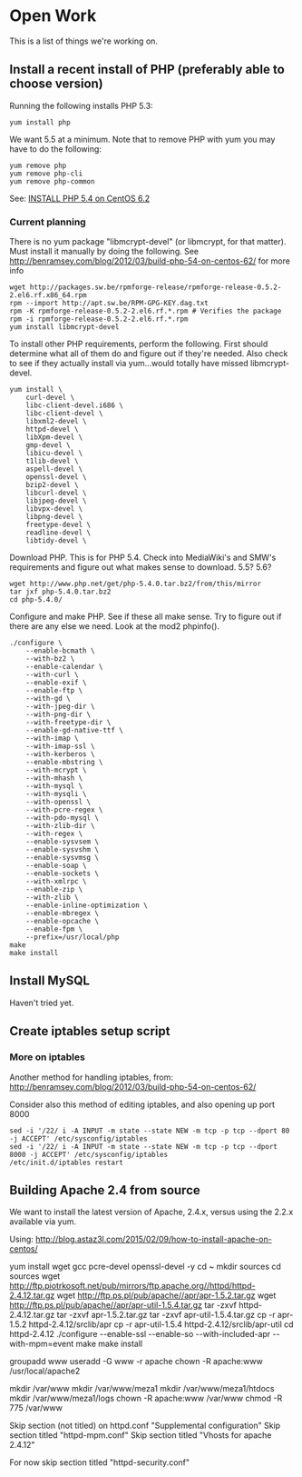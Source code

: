 # Open Work
This is a list of things we're working on.

## Install a recent install of PHP (preferably able to choose version)
Running the following installs PHP 5.3:

```
yum install php
```

We want 5.5 at a minimum. Note that to remove PHP with yum you may have to do the following:

```
yum remove php
yum remove php-cli
yum remove php-common
```

See: [INSTALL PHP 5.4 on CentOS 6.2](http://benramsey.com/blog/2012/03/build-php-54-on-centos-62/)


### Current planning

There is no yum package "libmcrypt-devel" (or libmcrypt, for that matter). Must install it manually by doing the following. See http://benramsey.com/blog/2012/03/build-php-54-on-centos-62/ for more info


```
wget http://packages.sw.be/rpmforge-release/rpmforge-release-0.5.2-2.el6.rf.x86_64.rpm
rpm --import http://apt.sw.be/RPM-GPG-KEY.dag.txt
rpm -K rpmforge-release-0.5.2-2.el6.rf.*.rpm # Verifies the package
rpm -i rpmforge-release-0.5.2-2.el6.rf.*.rpm
yum install libmcrypt-devel
```

To install other PHP requirements, perform the following. First should determine what all of them do and figure out if they're needed. Also check to see if they actually install via yum...would totally have missed libmcrypt-devel.

```
yum install \
	curl-devel \
	libc-client-devel.i686 \
	libc-client-devel \
    libxml2-devel \
    httpd-devel \
    libXpm-devel \
    gmp-devel \
    libicu-devel \
    t1lib-devel \
    aspell-devel \
    openssl-devel \
    bzip2-devel \
    libcurl-devel \
    libjpeg-devel \
    libvpx-devel \
    libpng-devel \
    freetype-devel \
    readline-devel \
    libtidy-devel \
```

Download PHP. This is for PHP 5.4. Check into MediaWiki's and SMW's requirements and figure out what makes sense to download. 5.5? 5.6?

```
wget http://www.php.net/get/php-5.4.0.tar.bz2/from/this/mirror
tar jxf php-5.4.0.tar.bz2
cd php-5.4.0/
```

Configure and make PHP. See if these all make sense. Try to figure out if there are any else we need. Look at the mod2 phpinfo().

```
./configure \
	--enable-bcmath \
	--with-bz2 \
	--enable-calendar \
	--with-curl \
	--enable-exif \
	--enable-ftp \
	--with-gd \
	--with-jpeg-dir \
	--with-png-dir \
	--with-freetype-dir \
	--enable-gd-native-ttf \
	--with-imap \
	--with-imap-ssl \
	--with-kerberos \
	--enable-mbstring \
	--with-mcrypt \
	--with-mhash \
	--with-mysql \
	--with-mysqli \
	--with-openssl \
	--with-pcre-regex \
	--with-pdo-mysql \
	--with-zlib-dir \
	--with-regex \
	--enable-sysvsem \
	--enable-sysvshm \
	--enable-sysvmsg \
	--enable-soap \
	--enable-sockets \
	--with-xmlrpc \
	--enable-zip \
	--with-zlib \
	--enable-inline-optimization \
	--enable-mbregex \
	--enable-opcache \
	--enable-fpm \
	--prefix=/usr/local/php
make
make install
```


## Install MySQL
Haven't tried yet.


## Create iptables setup script




### More on iptables

Another method for handling iptables, from: http://benramsey.com/blog/2012/03/build-php-54-on-centos-62/

Consider also this method of editing iptables, and also opening up port 8000

```
sed -i '/22/ i -A INPUT -m state --state NEW -m tcp -p tcp --dport 80 -j ACCEPT' /etc/sysconfig/iptables
sed -i '/22/ i -A INPUT -m state --state NEW -m tcp -p tcp --dport 8000 -j ACCEPT' /etc/sysconfig/iptables
/etc/init.d/iptables restart
```


## Building Apache 2.4 from source

We want to install the latest version of Apache, 2.4.x, versus using the 2.2.x available via yum.



Using: http://blog.astaz3l.com/2015/02/09/how-to-install-apache-on-centos/




yum install wget gcc pcre-devel openssl-devel -y
cd ~
mkdir sources
cd sources
wget http://ftp.piotrkosoft.net/pub/mirrors/ftp.apache.org//httpd/httpd-2.4.12.tar.gz
wget http://ftp.ps.pl/pub/apache//apr/apr-1.5.2.tar.gz
wget http://ftp.ps.pl/pub/apache//apr/apr-util-1.5.4.tar.gz
tar -zxvf httpd-2.4.12.tar.gz
tar -zxvf apr-1.5.2.tar.gz
tar -zxvf apr-util-1.5.4.tar.gz
cp -r apr-1.5.2 httpd-2.4.12/srclib/apr
cp -r apr-util-1.5.4 httpd-2.4.12/srclib/apr-util
cd httpd-2.4.12
./configure --enable-ssl --enable-so --with-included-apr --with-mpm=event
make
make install



groupadd www
useradd -G www -r apache
chown -R apache:www /usr/local/apache2



mkdir /var/www
mkdir /var/www/meza1
mkdir /var/www/meza1/htdocs
mkdir /var/www/meza1/logs
chown -R apache:www /var/www
chmod -R 775 /var/www



Skip section (not titled) on httpd.conf "Supplemental configuration"
Skip section titled "httpd-mpm.conf"
Skip section titled "Vhosts for apache 2.4.12"

For now skip section titled "httpd-security.conf"

